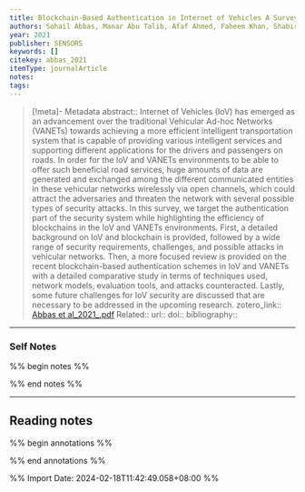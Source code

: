 ```yaml
---
title: Blockchain-Based Authentication in Internet of Vehicles A Survey
authors: Sohail Abbas, Manar Abu Talib, Afaf Ahmed, Faheem Khan, Shabir Ahmad, Do-Hyeun Kim
year: 2021
publisher: SENSORS
keywords: []
citekey: abbas_2021
itemType: journalArticle
notes: 
tags:
---
```

> [!meta]- Metadata
> abstract:: Internet of Vehicles (IoV) has emerged as an advancement over the traditional Vehicular Ad-hoc Networks (VANETs) towards achieving a more efficient intelligent transportation system that is capable of providing various intelligent services and supporting different applications for the drivers and passengers on roads. In order for the IoV and VANETs environments to be able to offer such beneficial road services, huge amounts of data are generated and exchanged among the different communicated entities in these vehicular networks wirelessly via open channels, which could attract the adversaries and threaten the network with several possible types of security attacks. In this survey, we target the authentication part of the security system while highlighting the efficiency of blockchains in the IoV and VANETs environments. First, a detailed background on IoV and blockchain is provided, followed by a wide range of security requirements, challenges, and possible attacks in vehicular networks. Then, a more focused review is provided on the recent blockchain-based authentication schemes in IoV and VANETs with a detailed comparative study in terms of techniques used, network models, evaluation tools, and attacks counteracted. Lastly, some future challenges for IoV security are discussed that are necessary to be addressed in the upcoming research.
> zotero_link:: [Abbas et al_2021_.pdf](zotero://select/library/items/ZCDZEM8C)
> Related:: 
> url:: 
> doi:: 
> bibliography:: 

---

### Self Notes
%% begin notes %%


%% end notes %%

---

## Reading notes
%% begin annotations %%


%% end annotations %%

%% Import Date: 2024-02-18T11:42:49.058+08:00 %%
